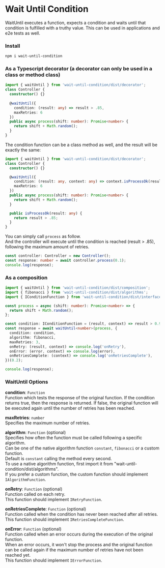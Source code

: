 # Wait Until Condition

WaitUntil executes a function, expects a condition and waits until that condition is fulfilled with a truthy value.
This can be used in applications and e2e tests as well.

### Install
```bash
npm i wait-until-condition
```

### As a Typescript decorator (a decorator can only be used in a class or method class)

```typescript
import { waitUntil } from 'wait-until-condition/dist/decorator';
class Controller {
  constructor() {}
  
  @waitUntil({
    condition: (result: any) => result > .85,
    maxRetries: 6
  })
  public async process(shift: number): Promise<number> {
    return shift + Math.random();
  }
}
```
  
  
The condition function can be a class method as well, and the result will be exactly the same:
```typescript
import { waitUntil } from 'wait-until-condition/dist/decorator';
class Controller {
  constructor() {}

  @waitUntil({
    condition: (result: any, context: any) => context.isProcessOk(result),
    maxRetries: 6
  })
  public async process(shift: number): Promise<number> {
    return shift + Math.random();
  }

  public isProcessOk(result: any) {
    return result > .85;
  }
}
```

You can simply call `process` as follow.  
And the controller will execute until the condition is reached (result > .85), following the maximum amount of retries.
```typescript
const controller: Controller = new Controller();
const response: number = await controller.process(0.1);
console.log(response);
```

### As a composition

```typescript
import { waitUntil } from 'wait-until-condition/dist/composition';
import { fibonacci } from 'wait-until-condition/dist/algorithms';
import { IConditionFunction } from 'wait-until-condition/dist/interfaces';

const process = async (shift: number): Promise<number> => {
  return shift + Math.random();
};

const condition: IConditionFunction = (result, context) => result > 0.9;
const response = await waitUntil<number>(process, {
  condition: condition,
  algorithm: fibonacci,
  maxRetries: 3,
  onRetry: (result, context) => console.log('onRetry'),
  onError: (error, context) => console.log(error),
  onRetriesComplete: (context) => console.log('onRetriesComplete'),
})(0.2);

console.log(response);
```

### WaitUntil Options

**condition**: `Function`  
Function which tests the response of the original function. 
If the condition returns true, then the response is returned. If false, the original function will be executed again until the number of retries has been reached.  

**maxRetries**: `number`  
Specifies the maximum number of retries.  

**algorithm**: `Function` (optional)  
Specifies how often the function must be called following a specific algorithm.    
Can be one of the native algorithm function `constant`, `fibonacci` or a custom function.  
Default is `constant` calling the method every second.  
To use a native algorithm function, first import it from "wait-until-condition/dist/algorithms".  
If you prefer a custom function, the custom function should implement `IAlgorithmFunction`.  

**onRetry**: `Function` (optional)  
Function called on each retry.  
This function should implement `IRetryFunction`.  

**onRetriesComplete**: `Function` (optional)  
Function called when the condition has never been reached after all retries.  
This function should implement `IRetriesCompleteFunction`.   

**onError**: `Function` (optional)  
Function called when an error occurs during the execution of the original function.  
When an error occurs, it won't stop the process and the original function can be called again if the maximum number of retries have not been reached yet.   
This function should implement `IErrorFunction`.

